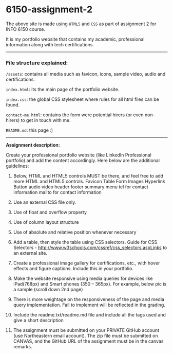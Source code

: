 # 6150-assignment-2

The above site is made using `HTML5` and `CSS` as part of assignment 2 for INFO 6150 course.

It is my portfolio website that contains my academic, professional information along with tech certifications.

---

### File structure explained:

`/assets`: contains all media such as favicon, icons, sample video, audio and certifications.

`index.html`: its the main page of the portfolio website.

`index.css`: the global CSS stylesheet where rules for all html files can be found.

`contact-me.html`: contains the form were potential hirers (or even non-hirers) to get in touch with me.

`README.md`: this page :)

---

**Assignment description:**

Create your professional portfolio website (like LinkedIn Professional portfolio) and add the content accordingly. Here below are the additional guidelines:

1. Below, HTML and HTML5 controls MUST be there, and feel free to add more HTML and HTML5 controls.
   Favicon
   Table
   Form
   Images
   Hyperlink
   Button
   audio
   video
   header
   footer
   summary
   menu
   tel for contact information
   mailto for contact information

2. Use an external CSS file only.
3. Use of float and overflow property
4. Use of column layout structure
5. Use of absolute and relative position whenever necessary
6. Add a table, then style the table using CSS selectors. Guide for CSS Selectors - http://www.w3schools.com/cssref/css_selectors.aspLinks to an external site.
7. Create a professional image gallery for certifications, etc., with hover effects and figure captions. Include this in your portfolio.
8. Make the website responsive using media queries for devices like iPad(768px) and Smart phones (350 – 365px). For example, below pic is a sample (scroll down 2nd page)
9. There is more weightage on the responsiveness of the page and media query implementation. Fail to implement will be reflected in the grading.
10. Include the readme.txt/readme.md file and include all the tags used and give a short description
11. The assignment must be submitted on your PRIVATE GitHub account (use Northeastern email account). The zip file must be submitted on CANVAS, and the GitHub URL of the assignment must be in the canvas remarks.
